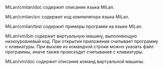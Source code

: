MiLan/cmilan/doc содержит описание языка MiLan.

MiLan/cmilan/src содержит код компилятора языка MiLan.

MiLan/cmilan/test содержит примеры программ на языке MiLan.

MiLan/vm/bin содержит виртуальную машину, выполняющую низкоуровневый код. При открытии приложения считывает программу с клавиатуры. При вызове из командной строки можно указать файл программы, иначе также происходит считывание с клавиатуры.

MiLan/vm/doc содержит описание команд виртуальной машины.
